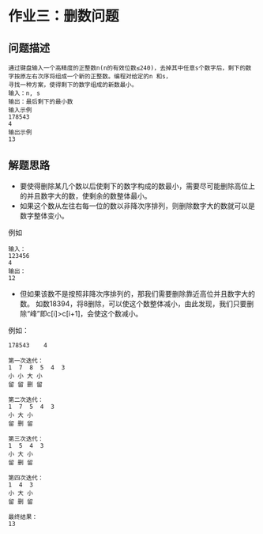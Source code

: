 # 作业三：删数问题
## 问题描述

    通过键盘输入一个高精度的正整数n(n的有效位数≤240)，去掉其中任意s个数字后，剩下的数字按原左右次序将组成一个新的正整数。编程对给定的n 和s，
    寻找一种方案，使得剩下的数字组成的新数最小。
    输入：n, s
    输出：最后剩下的最小数
    输入示例
    178543
    4
    输出示例
    13
 
## 解题思路

* 要使得删除某几个数以后使剩下的数字构成的数最小，需要尽可能删除高位上的并且数字大的数，使剩余的数整体最小。
* 如果这个数从左往右每一位的数以非降次序排列，则删除数字大的数就可以是数字整体变小。

例如

    输入：
    123456
    4
    输出：
    12

* 但如果该数不是按照非降次序排列的，那我们需要删除靠近高位并且数字大的数。
如数18394，将8删除，可以使这个数整体减小，由此发现，我们只要删除“峰”即c[i]>c[i+1]，会使这个数减小。

例如：

    178543    4
    
    第一次迭代：
    1  7  8  5  4  3
    小 小 大 小 
    留 留 删 留 
    
    第二次迭代：
    1  7  5  4  3
    小 大 小
    留 删 留
    
    第三次迭代：
    1  5  4  3
    小 大 小 
    留 删 留
    
    第四次迭代：    
    1  4  3
    小 大 小
    留 删 留
    
    最终结果：
    13
